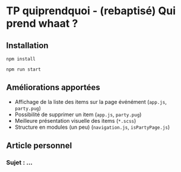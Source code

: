 # TP quiprendquoi - (rebaptisé) Qui prend whaat ?

## Installation

`npm install`

`npm run start`

## Améliorations apportées

- Affichage de la liste des items sur la page événément (`app.js`, `party.pug`)
- Possibilité de supprimer un item (`app.js`, `party.pug`)
- Meilleure présentation visuelle des items (`*.scss`)
- Structure en modules (un peu) (`navigation.js`, `isPartyPage.js`)


## Article personnel

### Sujet : ...

